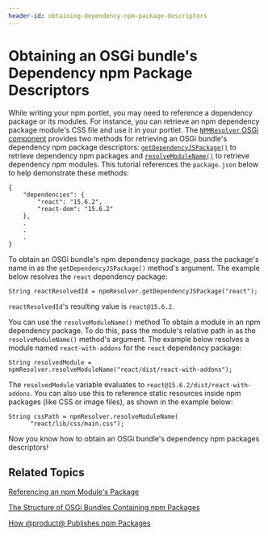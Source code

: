 ```yaml
---
header-id: obtaining-dependency-npm-package-descriptors
---
```


# Obtaining an OSGi bundle's Dependency npm Package Descriptors

While writing your npm portlet, you may need to reference a dependency package 
or its modules. For instance, you can retrieve an npm dependency package 
module's CSS file and use it in your portlet. The 
[`NPMResolver` OSGi component](@app-ref@/foundation/latest/javadocs/com/liferay/frontend/js/loader/modules/extender/npm/NPMResolver.html) 
provides two methods for retrieving an OSGi bundle's dependency npm package 
descriptors:
[`getDependencyJSPackage()`](@app-ref@/foundation/latest/javadocs/com/liferay/frontend/js/loader/modules/extender/npm/NPMResolver.html#getDependencyJSPackage) 
to retrieve dependency npm packages and 
[`resolveModuleName()`](@app-ref@/foundation/latest/javadocs/com/liferay/frontend/js/loader/modules/extender/npm/NPMResolver.html#resolveModuleName) 
to retrieve dependency npm modules. This tutorial references the `package.json` 
below to help demonstrate these methods:

    {
    	"dependencies": {
    		"react": "15.6.2",
    		"react-dom": "15.6.2"
    	},
    	.
    	.
    	.
    }
 
To obtain an OSGi bundle's npm dependency package, pass the package's name in as 
the `getDependencyJSPackage()` method's argument. The example below resolves the 
`react` dependency package:

    String reactResolvedId = npmResolver.getDependencyJSPackage("react");
 
`reactResolvedId`'s resulting value is `react@15.6.2`.

You can use the `resolveModuleName()` method To obtain a module in an npm 
dependency package. To do this, pass the module's relative path in as the 
`resolveModuleName()` method's argument. The example below resolves a module 
named `react-with-addons` for the `react` dependency package:

    String resolvedModule = 
    npmResolver.resolveModuleName("react/dist/react-with-addons");

The `resolvedModule` variable evaluates to `react@15.6.2/dist/react-with-addons`. 
You can also use this to reference static resources inside npm packages (like 
CSS or image files), as shown in the example below:

    String cssPath = npmResolver.resolveModuleName(
          "react/lib/css/main.css"); 

Now you know how to obtain an OSGi bundle's dependency npm packages descriptors!

## Related Topics

[Referencing an npm Module's Package](/docs/7-1/tutorials/-/knowledge_base/t/referencing-an-npm-modules-package)

[The Structure of OSGi Bundles Containing npm Packages](/docs/7-1/reference/-/knowledge_base/r/the-structure-of-osgi-bundles-containing-npm-packages)

[How @product@ Publishes npm Packages](/docs/7-1/reference/-/knowledge_base/r/how-liferay-portal-publishes-npm-packages)
